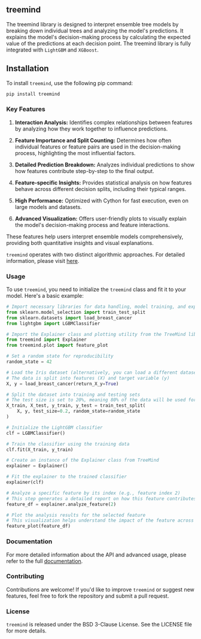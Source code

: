 ## treemind 
The treemind library is designed to interpret ensemble tree models by breaking down individual trees and analyzing the model's predictions. It explains the model's decision-making process by calculating the expected value of the predictions at each decision point. The treemind library is fully integrated with `LightGBM` and `XGBoost`.

## Installation
To install `treemind`, use the following pip command:

```bash
pip install treemind
```

### Key Features

1. **Interaction Analysis:** Identifies complex relationships between features by analyzing how they work together to influence predictions.

2. **Feature Importance and Split Counting:** Determines how often individual features or feature pairs are used in the decision-making process, highlighting the most influential factors.

3. **Detailed Prediction Breakdown:** Analyzes individual predictions to show how features contribute step-by-step to the final output.

4. **Feature-specific Insights:** Provides statistical analysis on how features behave across different decision splits, including their typical ranges.

5. **High Performance:** Optimized with Cython for fast execution, even on large models and datasets.

6. **Advanced Visualization:** Offers user-friendly plots to visually explain the model's decision-making process and feature interactions. 

These features help users interpret ensemble models comprehensively, providing both quantitative insights and visual explanations.

`treemind` operates with two distinct algorithmic approaches. For detailed information, please visit [here](https://treemind.readthedocs.io/en/latest/algorithm.html).

### Usage

To use `treemind`, you need to initialize the `treemind` class and fit it to your model. Here's a basic example:


```python
# Import necessary libraries for data handling, model training, and explanation
from sklearn.model_selection import train_test_split
from sklearn.datasets import load_breast_cancer
from lightgbm import LGBMClassifier

# Import the Explainer class and plotting utility from the TreeMind library
from treemind import Explainer
from treemind.plot import feature_plot

# Set a random state for reproducibility
random_state = 42

# Load the Iris dataset (alternatively, you can load a different dataset like breast cancer)
# The data is split into features (X) and target variable (y)
X, y = load_breast_cancer(return_X_y=True)

# Split the dataset into training and testing sets
# The test size is set to 20%, meaning 80% of the data will be used for training
X_train, X_test, y_train, y_test = train_test_split(
    X, y, test_size=0.2, random_state=random_state
)

# Initialize the LightGBM classifier
clf = LGBMClassifier()

# Train the classifier using the training data
clf.fit(X_train, y_train)

# Create an instance of the Explainer class from TreeMind
explainer = Explainer()

# Fit the explainer to the trained classifier
explainer(clf)

# Analyze a specific feature by its index (e.g., feature index 2)
# This step generates a detailed report on how this feature contributes to the model's predictions
feature_df = explainer.analyze_feature(2)

# Plot the analysis results for the selected feature
# This visualization helps understand the impact of the feature across different splits
feature_plot(feature_df)
```
### Documentation
For more detailed information about the API and advanced usage, please refer to the full  [documentation](https://treemind.readthedocs.io/en/latest/).

### Contributing
Contributions are welcome! If you'd like to improve `treemind` or suggest new features, feel free to fork the repository and submit a pull request.

### License
`treemind` is released under the BSD 3-Clause License. See the LICENSE file for more details.